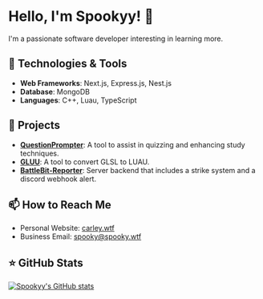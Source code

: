 # Hello, I'm Spookyy! 👋

I'm a passionate software developer interesting in learning more.

## 🔭 Technologies & Tools

- **Web Frameworks**: Next.js, Express.js, Nest.js
- **Database**: MongoDB
- **Languages**: C++, Luau, TypeScript

## 💼 Projects

- **[QuestionPrompter](https://github.com/Spookyy/QuestionPrompter)**: A tool to assist in quizzing and enhancing study techniques.
- **[GLUU](https://github.com/Spoookyyy/GLLU)**: A tool to convert GLSL to LUAU.
- **[BattleBit-Reporter](https://github.com/Spoookyyy/BattleBit-Reporting)**: Server backend that includes a strike system and a discord webhook alert.

## 📫 How to Reach Me

- Personal Website: [carley.wtf](https://carley.wtf)
- Business Email: spooky@spooky.wtf

## ⭐ GitHub Stats

[![Spookyy's GitHub stats](https://github-readme-stats.vercel.app/api?username=Spookyy&show_icons=true&theme=radical)](https://github.com/Spookyy)


